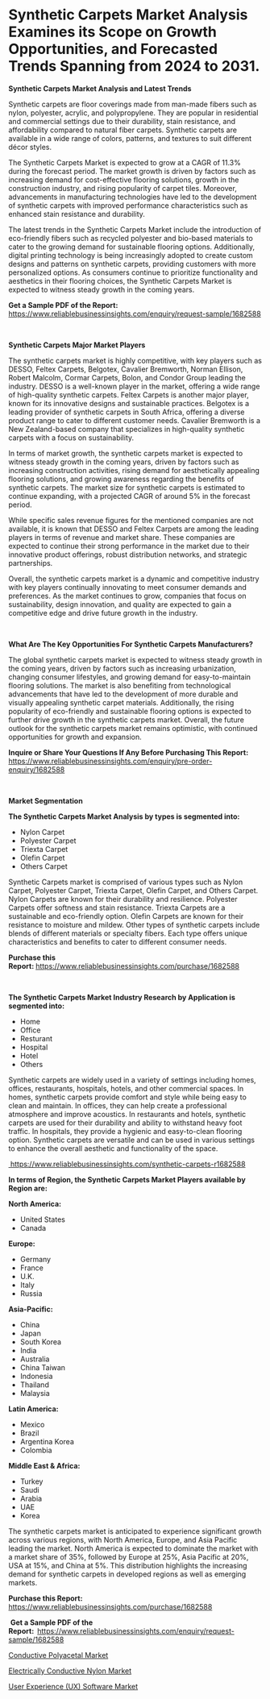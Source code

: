 <p><h1>Synthetic Carpets Market Analysis Examines its Scope on Growth Opportunities, and Forecasted Trends Spanning from 2024 to 2031.</h1></p><p><strong>Synthetic Carpets Market Analysis and Latest Trends</strong></p>
<p><p>Synthetic carpets are floor coverings made from man-made fibers such as nylon, polyester, acrylic, and polypropylene. They are popular in residential and commercial settings due to their durability, stain resistance, and affordability compared to natural fiber carpets. Synthetic carpets are available in a wide range of colors, patterns, and textures to suit different décor styles.</p><p>The Synthetic Carpets Market is expected to grow at a CAGR of 11.3% during the forecast period. The market growth is driven by factors such as increasing demand for cost-effective flooring solutions, growth in the construction industry, and rising popularity of carpet tiles. Moreover, advancements in manufacturing technologies have led to the development of synthetic carpets with improved performance characteristics such as enhanced stain resistance and durability.</p><p>The latest trends in the Synthetic Carpets Market include the introduction of eco-friendly fibers such as recycled polyester and bio-based materials to cater to the growing demand for sustainable flooring options. Additionally, digital printing technology is being increasingly adopted to create custom designs and patterns on synthetic carpets, providing customers with more personalized options. As consumers continue to prioritize functionality and aesthetics in their flooring choices, the Synthetic Carpets Market is expected to witness steady growth in the coming years.</p></p>
<p><strong>Get a Sample PDF of the Report:&nbsp;</strong> <a href="https://www.reliablebusinessinsights.com/enquiry/request-sample/1682588">https://www.reliablebusinessinsights.com/enquiry/request-sample/1682588</a></p>
<p>&nbsp;</p>
<p><strong>Synthetic Carpets Major Market Players</strong></p>
<p><p>The synthetic carpets market is highly competitive, with key players such as DESSO, Feltex Carpets, Belgotex, Cavalier Bremworth, Norman Ellison, Robert Malcolm, Cormar Carpets, Bolon, and Condor Group leading the industry. DESSO is a well-known player in the market, offering a wide range of high-quality synthetic carpets. Feltex Carpets is another major player, known for its innovative designs and sustainable practices. Belgotex is a leading provider of synthetic carpets in South Africa, offering a diverse product range to cater to different customer needs. Cavalier Bremworth is a New Zealand-based company that specializes in high-quality synthetic carpets with a focus on sustainability.</p><p>In terms of market growth, the synthetic carpets market is expected to witness steady growth in the coming years, driven by factors such as increasing construction activities, rising demand for aesthetically appealing flooring solutions, and growing awareness regarding the benefits of synthetic carpets. The market size for synthetic carpets is estimated to continue expanding, with a projected CAGR of around 5% in the forecast period.</p><p>While specific sales revenue figures for the mentioned companies are not available, it is known that DESSO and Feltex Carpets are among the leading players in terms of revenue and market share. These companies are expected to continue their strong performance in the market due to their innovative product offerings, robust distribution networks, and strategic partnerships.</p><p>Overall, the synthetic carpets market is a dynamic and competitive industry with key players continually innovating to meet consumer demands and preferences. As the market continues to grow, companies that focus on sustainability, design innovation, and quality are expected to gain a competitive edge and drive future growth in the industry.</p></p>
<p>&nbsp;</p>
<p><strong>What Are The Key Opportunities For Synthetic Carpets Manufacturers?</strong></p>
<p><p>The global synthetic carpets market is expected to witness steady growth in the coming years, driven by factors such as increasing urbanization, changing consumer lifestyles, and growing demand for easy-to-maintain flooring solutions. The market is also benefiting from technological advancements that have led to the development of more durable and visually appealing synthetic carpet materials. Additionally, the rising popularity of eco-friendly and sustainable flooring options is expected to further drive growth in the synthetic carpets market. Overall, the future outlook for the synthetic carpets market remains optimistic, with continued opportunities for growth and expansion.</p></p>
<p><strong>Inquire or Share Your Questions If Any Before Purchasing This Report:</strong> <a href="https://www.reliablebusinessinsights.com/enquiry/pre-order-enquiry/1682588">https://www.reliablebusinessinsights.com/enquiry/pre-order-enquiry/1682588</a></p>
<p>&nbsp;</p>
<p><strong>Market Segmentation</strong></p>
<p><strong>The Synthetic Carpets Market Analysis by types is segmented into:</strong></p>
<p><ul><li>Nylon Carpet</li><li>Polyester Carpet</li><li>Triexta Carpet</li><li>Olefin Carpet</li><li>Others Carpet</li></ul></p>
<p><p>Synthetic Carpets market is comprised of various types such as Nylon Carpet, Polyester Carpet, Triexta Carpet, Olefin Carpet, and Others Carpet. Nylon Carpets are known for their durability and resilience. Polyester Carpets offer softness and stain resistance. Triexta Carpets are a sustainable and eco-friendly option. Olefin Carpets are known for their resistance to moisture and mildew. Other types of synthetic carpets include blends of different materials or specialty fibers. Each type offers unique characteristics and benefits to cater to different consumer needs.</p></p>
<p><strong>Purchase this Report:&nbsp;</strong><a href="https://www.reliablebusinessinsights.com/purchase/1682588">https://www.reliablebusinessinsights.com/purchase/1682588</a></p>
<p>&nbsp;</p>
<p><strong>The Synthetic Carpets Market Industry Research by Application is segmented into:</strong></p>
<p><ul><li>Home</li><li>Office</li><li>Resturant</li><li>Hospital</li><li>Hotel</li><li>Others</li></ul></p>
<p><p>Synthetic carpets are widely used in a variety of settings including homes, offices, restaurants, hospitals, hotels, and other commercial spaces. In homes, synthetic carpets provide comfort and style while being easy to clean and maintain. In offices, they can help create a professional atmosphere and improve acoustics. In restaurants and hotels, synthetic carpets are used for their durability and ability to withstand heavy foot traffic. In hospitals, they provide a hygienic and easy-to-clean flooring option. Synthetic carpets are versatile and can be used in various settings to enhance the overall aesthetic and functionality of the space.</p></p>
<p><a href="https://www.reliablebusinessinsights.com/synthetic-carpets-r1682588">&nbsp;https://www.reliablebusinessinsights.com/synthetic-carpets-r1682588</a></p>
<p><strong>In terms of Region, the Synthetic Carpets Market Players available by Region are:</strong></p>
<p>
    <p> <strong> North America: </strong>
        <ul>
            <li>United States</li>
            <li>Canada</li>
        </ul>
        </p> 
    <p> <strong> Europe: </strong>
        <ul>
            <li>Germany</li>
            <li>France</li>
            <li>U.K.</li>
            <li>Italy</li>
            <li>Russia</li>
        </ul>
        </p> 
    <p> <strong> Asia-Pacific: </strong>
        <ul>
            <li>China</li>
            <li>Japan</li>
            <li>South Korea</li>
            <li>India</li>
            <li>Australia</li>
            <li>China Taiwan</li>
            <li>Indonesia</li>
            <li>Thailand</li>
            <li>Malaysia</li>
        </ul>
        </p> 
    <p> <strong> Latin America: </strong>
        <ul>
            <li>Mexico</li>
            <li>Brazil</li>
            <li>Argentina Korea</li>
            <li>Colombia</li>
        </ul>
        </p> 
    <p> <strong> Middle East & Africa: </strong>
        <ul>
            <li>Turkey</li>
            <li>Saudi</li>
            <li>Arabia</li>
            <li>UAE</li>
            <li>Korea</li>
        </ul>
    </p>
    </p>
<p><p>The synthetic carpets market is anticipated to experience significant growth across various regions, with North America, Europe, and Asia Pacific leading the market. North America is expected to dominate the market with a market share of 35%, followed by Europe at 25%, Asia Pacific at 20%, USA at 15%, and China at 5%. This distribution highlights the increasing demand for synthetic carpets in developed regions as well as emerging markets.</p></p>
<p><strong>Purchase this Report: </strong><a href="https://www.reliablebusinessinsights.com/purchase/1682588">https://www.reliablebusinessinsights.com/purchase/1682588</a></p>
<p>&nbsp;<strong>Get a Sample PDF of the Report:&nbsp;&nbsp;</strong><a href="https://www.reliablebusinessinsights.com/enquiry/request-sample/1682588">https://www.reliablebusinessinsights.com/enquiry/request-sample/1682588</a></p>
<p><strong></strong></p>
<p><p><a href="https://github.com/MaryamSipes/Market-Research-Report-List-1/blob/main/conductive-polyacetal-market.md">Conductive Polyacetal Market</a></p><p><a href="https://github.com/eliasMan59/Market-Research-Report-List-1/blob/main/electrically-conductive-nylon-market.md">Electrically Conductive Nylon Market</a></p><p><a href="https://github.com/dylanObrien626/Market-Research-Report-List-1/blob/main/user-experience-ux-software-market.md">User Experience (UX) Software Market</a></p></p>